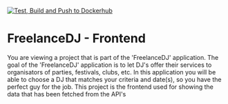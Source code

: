 [![Test, Build and Push to Dockerhub](https://github.com/SteijnPloegmakers/FreelanceDJ-Frontend/actions/workflows/node.js.yml/badge.svg)](https://github.com/SteijnPloegmakers/FreelanceDJ-Frontend/actions/workflows/node.js.yml)

# FreelanceDJ - Frontend

You are viewing a project that is part of the 'FreelanceDJ' application. The goal of the 'FreelanceDJ' application is to let DJ's offer their services to organisators of parties, festivals, clubs, etc. In this application you will be able to choose a DJ that matches your criteria and date(s), so you have the perfect guy for the job. This project is the frontend used for showing the data that has been fetched from the API's
